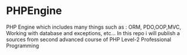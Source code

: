 # PHPEngine
PHP Engine which includes many things such as : ORM, PDO,OOP,MVC, Working with database and exceptions, etc...
In this repo i will publish a sources from second advanced course of PHP Level-2 Professional Programming

